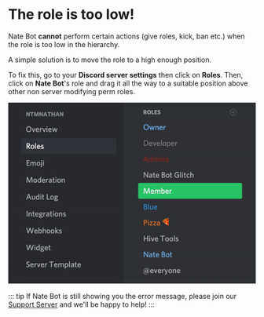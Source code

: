 # The role is too low!

Nate Bot **cannot** perform certain actions (give roles, kick, ban etc.) when the role is too low in the hierarchy.

A simple solution is to move the role to a high enough position.

To fix this, go to your **Discord server settings** then click on **Roles**. Then, click on **Nate Bot**'s role and drag it all the way to a suitable position above other non server modifying perm roles.

![Role Drag](./images/roletoolow.gif)

::: tip
If Nate Bot is still showing you the error message, please join our [Support Server](https://natebot.xyz/discord) and we'll be happy to help!
:::